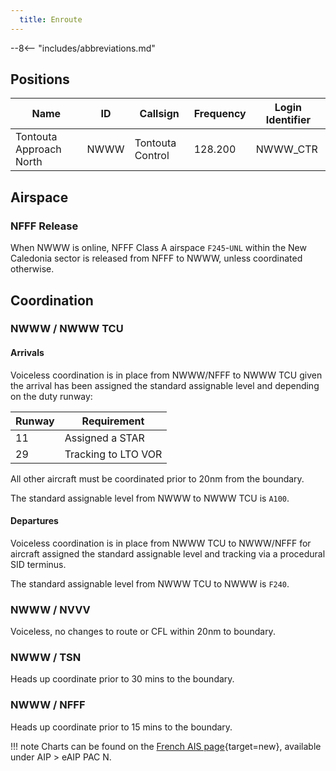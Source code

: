 ```yaml
---
  title: Enroute
---
```


--8<-- "includes/abbreviations.md"

## Positions

| Name               | ID      | Callsign       | Frequency        | Login Identifier              |
| ------------------ | --------------| -------------- | ---------------- | --------------------------------------|
| Tontouta Approach North|NWWW| Tontouta Control  | 128.200         | NWWW_CTR          |

## Airspace
### NFFF Release
When NWWW is online, NFFF Class A airspace `F245`-`UNL` within the New Caledonia sector is released from NFFF to NWWW, unless coordinated otherwise.

## Coordination
### NWWW / NWWW TCU
#### Arrivals
Voiceless coordination is in place from NWWW/NFFF to NWWW TCU given the arrival has been assigned the standard assignable level and depending on the duty runway:

|Runway|Requirement|
|------|-----------|
|11|Assigned a STAR|
|29|Tracking to LTO VOR|

All other aircraft must be coordinated prior to 20nm from the boundary.

The standard assignable level from NWWW to NWWW TCU is `A100`.

#### Departures
Voiceless coordination is in place from NWWW TCU to NWWW/NFFF for aircraft assigned the standard assignable level and tracking via a procedural SID terminus.

The standard assignable level from NWWW TCU to NWWW is `F240`.

### NWWW / NVVV

Voiceless, no changes to route or CFL within 20nm to boundary.

### NWWW / TSN

Heads up coordinate prior to 30 mins to the boundary.

### NWWW / NFFF

Heads up coordinate prior to 15 mins to the boundary.

!!! note
    Charts can be found on the [French AIS page](https://www.sia.aviation-civile.gouv.fr/){target=new}, available under AIP > eAIP PAC N.